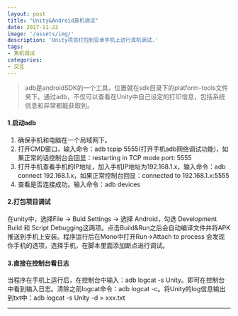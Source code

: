 ```yaml
---
layout: post
title: "Unity&Android真机调试"
date: 2017-11-22
image: '/assets/img/'
description: 'Unity项目打包到安卓手机上进行真机调试.'
tags:
- 真机调试
categories:
- 交互 
---
```


> adb是androidSDK的一个工具，位置就在sdk目录下的platform-tools文件夹下。通过adb，不仅可以查看在Unity中自己设定的打印信息，包括系统信息和异常都能获取到。

#### 1.启动adb
1. 确保手机和电脑在一个局域网下。
2. 打开CMD窗口，输入命令：adb tcpip 5555(打开手机adb网络调试功能)，如果正常的话控制台会回显：restarting in TCP mode port: 5555
3. 打开手机查看手机的IP地址，加入手机IP地址为192.168.1.x，输入命令：adb connect 192.168.1.x，如果正常控制台回显：connected to 192.168.1.x:5555
4. 查看是否连接成功。输入命令：adb devices

#### 2.打包项目调试
在unity中，选择File -> Buld Settings -> 选择 Android，勾选 Development Build 和 Script Debugging这两项。点击Build&Run之后会自动编译文件并将APK推送到手机上安装。程序运行后在Mono中打开Run->Attach to process 会发现你手机的选项，选择手机，在脚本里面添加断点进行调试。

#### 3.直接在控制台看日志
当程序在手机上运行后，在控制台中输入：adb logcat -s Unity。即可在控制台中看到输入日志。清除之前logcat命令：adb logcat -c。将Unity的log信息输出到txt中：adb logcat -s Unity -d > xxx.txt

---

